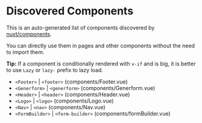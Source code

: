 # Discovered Components

This is an auto-generated list of components discovered by [nuxt/components](https://github.com/nuxt/components).

You can directly use them in pages and other components without the need to import them.

**Tip:** If a component is conditionally rendered with `v-if` and is big, it is better to use `Lazy` or `lazy-` prefix to lazy load.

- `<Footer>` | `<footer>` (components/Footer.vue)
- `<Generform>` | `<generform>` (components/Generform.vue)
- `<Header>` | `<header>` (components/Header.vue)
- `<Logo>` | `<logo>` (components/Logo.vue)
- `<Nav>` | `<nav>` (components/Nav.vue)
- `<FormBuilder>` | `<form-builder>` (components/formBuilder.vue)

